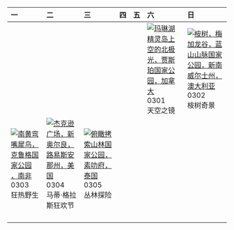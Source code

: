 | 一                                                                                                                                                                                        | 二                                                                                                                                                                                                       | 三                                                                                                                                                                                   | 四   | 五   | 六                                                                                                                                                                                                        | 日                                                                                                                                                                                                          |
|:-----------------------------------------------------------------------------------------------------------------------------------------------------------------------------------------|:--------------------------------------------------------------------------------------------------------------------------------------------------------------------------------------------------------|:------------------------------------------------------------------------------------------------------------------------------------------------------------------------------------|:----|:----|:---------------------------------------------------------------------------------------------------------------------------------------------------------------------------------------------------------|:-----------------------------------------------------------------------------------------------------------------------------------------------------------------------------------------------------------|
|                                                                                                                                                                                          |                                                                                                                                                                                                         |                                                                                                                                                                                     |     |     | [![](https://www.bing.com/th?id=OHR.MaligneLakeJasper_ZH-CN2664289451_320x240.jpg "玛琳湖精灵岛上空的北极光，贾斯珀国家公园，加拿大")](https://www.bing.com/th?id=OHR.MaligneLakeJasper_ZH-CN2664289451_UHD.jpg)<br>0301<br>天空之镜 | [![](https://www.bing.com/th?id=OHR.EucalyptusForest_ZH-CN3052498076_320x240.jpg "桉树，梅加龙谷，蓝山山脉国家公园，新南威尔士州，澳大利亚")](https://www.bing.com/th?id=OHR.EucalyptusForest_ZH-CN3052498076_UHD.jpg)<br>0302<br>桉树奇景 |
| [![](https://www.bing.com/th?id=OHR.HornbillPair_ZH-CN3380997666_320x240.jpg "南黄弯嘴犀鸟，克鲁格国家公园 ，南非")](https://www.bing.com/th?id=OHR.HornbillPair_ZH-CN3380997666_UHD.jpg)<br>0303<br>狂热野生 | [![](https://www.bing.com/th?id=OHR.MardiGrasJackson_ZH-CN3456301377_320x240.jpg "杰克逊广场，新奥尔良，路易斯安那州，美国")](https://www.bing.com/th?id=OHR.MardiGrasJackson_ZH-CN3456301377_UHD.jpg)<br>0304<br>马蒂·格拉斯狂欢节 | [![](https://www.bing.com/th?id=OHR.SuratThani_ZH-CN4797096558_320x240.jpg "俯瞰拷索山林国家公园，素叻府，泰国")](https://www.bing.com/th?id=OHR.SuratThani_ZH-CN4797096558_UHD.jpg)<br>0305<br>丛林探险 |     |     |                                                                                                                                                                                                          |                                                                                                                                                                                                            |
|                                                                                                                                                                                          |                                                                                                                                                                                                         |                                                                                                                                                                                     |     |     |                                                                                                                                                                                                          |                                                                                                                                                                                                            |
|                                                                                                                                                                                          |                                                                                                                                                                                                         |                                                                                                                                                                                     |     |     |                                                                                                                                                                                                          |                                                                                                                                                                                                            |
|                                                                                                                                                                                          |                                                                                                                                                                                                         |                                                                                                                                                                                     |     |     |                                                                                                                                                                                                          |                                                                                                                                                                                                            |
|                                                                                                                                                                                          |                                                                                                                                                                                                         |                                                                                                                                                                                     |     |     |                                                                                                                                                                                                          |                                                                                                                                                                                                            |